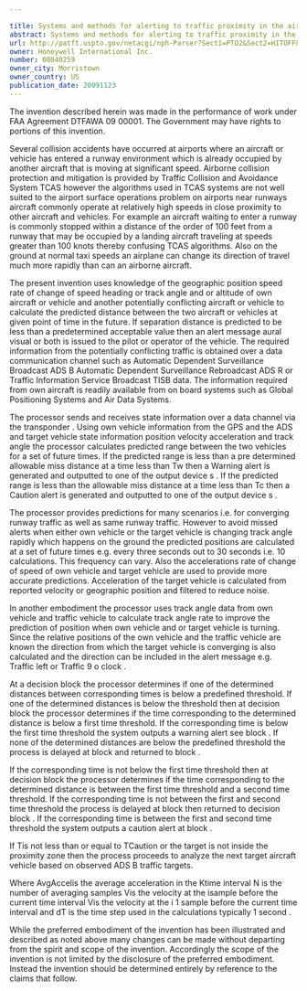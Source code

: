 ```yaml
---

title: Systems and methods for alerting to traffic proximity in the airport environment
abstract: Systems and methods for alerting to traffic proximity in the airport environment. Knowledge of the geographic position, speed, rate of change of speed, heading (or track-angle) and/or altitude of own-aircraft (or vehicle) and another, potentially conflicting aircraft (or vehicle) are used to calculate a predicted distance between the two aircraft (or vehicles) at given point of time in the future. If separation distance is predicted to be less than a predetermined acceptable value, then an alert message (aural, visual or both) is issued to the pilot or operator of the vehicle.
url: http://patft.uspto.gov/netacgi/nph-Parser?Sect1=PTO2&Sect2=HITOFF&p=1&u=%2Fnetahtml%2FPTO%2Fsearch-adv.htm&r=1&f=G&l=50&d=PALL&S1=08040259&OS=08040259&RS=08040259
owner: Honeywell International Inc.
number: 08040259
owner_city: Morristown
owner_country: US
publication_date: 20091123
---
```

The invention described herein was made in the performance of work under FAA Agreement DTFAWA 09 00001. The Government may have rights to portions of this invention.

Several collision accidents have occurred at airports where an aircraft or vehicle has entered a runway environment which is already occupied by another aircraft that is moving at significant speed. Airborne collision protection and mitigation is provided by Traffic Collision and Avoidance System TCAS however the algorithms used in TCAS systems are not well suited to the airport surface operations problem on airports near runways aircraft commonly operate at relatively high speeds in close proximity to other aircraft and vehicles. For example an aircraft waiting to enter a runway is commonly stopped within a distance of the order of 100 feet from a runway that may be occupied by a landing aircraft traveling at speeds greater than 100 knots thereby confusing TCAS algorithms. Also on the ground at normal taxi speeds an airplane can change its direction of travel much more rapidly than can an airborne aircraft.

The present invention uses knowledge of the geographic position speed rate of change of speed heading or track angle and or altitude of own aircraft or vehicle and another potentially conflicting aircraft or vehicle to calculate the predicted distance between the two aircraft or vehicles at given point of time in the future. If separation distance is predicted to be less than a predetermined acceptable value then an alert message aural visual or both is issued to the pilot or operator of the vehicle. The required information from the potentially conflicting traffic is obtained over a data communication channel such as Automatic Dependent Surveillance Broadcast ADS B Automatic Dependent Surveillance Rebroadcast ADS R or Traffic Information Service Broadcast TISB data. The information required from own aircraft is readily available from on board systems such as Global Positioning Systems and Air Data Systems.

The processor sends and receives state information over a data channel via the transponder . Using own vehicle information from the GPS and the ADS and target vehicle state information position velocity acceleration and track angle the processor calculates predicted range between the two vehicles for a set of future times. If the predicted range is less than a pre determined allowable miss distance at a time less than Tw then a Warning alert is generated and outputted to one of the output device s . If the predicted range is less than the allowable miss distance at a time less than Tc then a Caution alert is generated and outputted to one of the output device s .

The processor provides predictions for many scenarios i.e. for converging runway traffic as well as same runway traffic. However to avoid missed alerts when either own vehicle or the target vehicle is changing track angle rapidly which happens on the ground the predicted positions are calculated at a set of future times e.g. every three seconds out to 30 seconds i.e. 10 calculations. This frequency can vary. Also the accelerations rate of change of speed of own vehicle and target vehicle are used to provide more accurate predictions. Acceleration of the target vehicle is calculated from reported velocity or geographic position and filtered to reduce noise.

In another embodiment the processor uses track angle data from own vehicle and traffic vehicle to calculate track angle rate to improve the prediction of position when own vehicle and or target vehicle is turning. Since the relative positions of the own vehicle and the traffic vehicle are known the direction from which the target vehicle is converging is also calculated and the direction can be included in the alert message e.g. Traffic left or Traffic 9 o clock .

At a decision block the processor determines if one of the determined distances between corresponding times is below a predefined threshold. If one of the determined distances is below the threshold then at decision block the processor determines if the time corresponding to the determined distance is below a first time threshold. If the corresponding time is below the first time threshold the system outputs a warning alert see block . If none of the determined distances are below the predefined threshold the process is delayed at block and returned to block .

If the corresponding time is not below the first time threshold then at decision block the processor determines if the time corresponding to the determined distance is between the first time threshold and a second time threshold. If the corresponding time is not between the first and second time threshold the process is delayed at block then returned to decision block . If the corresponding time is between the first and second time threshold the system outputs a caution alert at block .

If Tis not less than or equal to TCaution or the target is not inside the proximity zone then the process proceeds to analyze the next target aircraft vehicle based on observed ADS B traffic targets.

Where AvgAccelis the average acceleration in the Ktime interval N is the number of averaging samples Vis the velocity at the isample before the current time interval Vis the velocity at the i 1 sample before the current time interval and dT is the time step used in the calculations typically 1 second .

While the preferred embodiment of the invention has been illustrated and described as noted above many changes can be made without departing from the spirit and scope of the invention. Accordingly the scope of the invention is not limited by the disclosure of the preferred embodiment. Instead the invention should be determined entirely by reference to the claims that follow.

